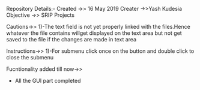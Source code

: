 Repository Details:-
Created ->> 16 May 2019
Creater ->>Yash Kudesia
Objective ->> SRIP Projects

Cautions->>
1)-The text field is not yet properly linked with the files.Hence whatever the file contains willget displayed on the text area but not get saved to the file if the changes are made in text area

Instructions->>
1)-For submenu click once on the button and double click to close the submenu

Fucntionality added till now->>
* All the GUI part completed